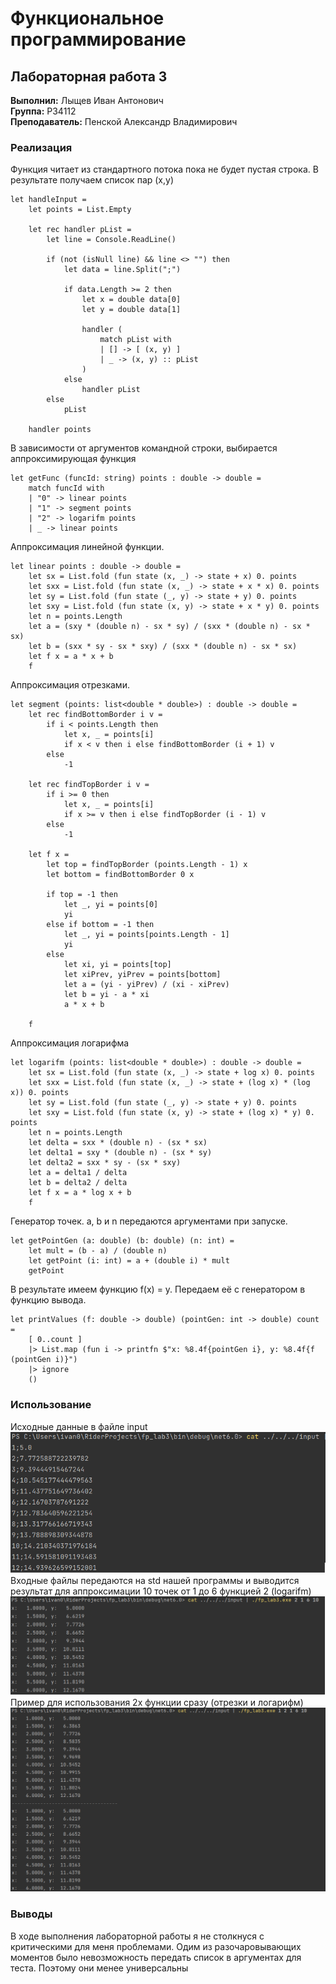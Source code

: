 ﻿# Функциональное программирование
## Лабораторная работа 3

**Выполнил:** Лыщев Иван Антонович \
**Группа:** P34112 \
**Преподаватель:** Пенской Александр Владимирович

### Реализация
Функция читает из стандартного потока пока не будет пустая строка. 
В результате получаем список пар (x,y) 
```f#
let handleInput =
    let points = List.Empty

    let rec handler pList =
        let line = Console.ReadLine()

        if (not (isNull line) && line <> "") then
            let data = line.Split(";")

            if data.Length >= 2 then
                let x = double data[0]
                let y = double data[1]

                handler (
                    match pList with
                    | [] -> [ (x, y) ]
                    | _ -> (x, y) :: pList
                )
            else
                handler pList
        else
            pList

    handler points
```
В зависимости от аргументов командной строки, выбирается аппроксимирующая функция
```f#
let getFunc (funcId: string) points : double -> double =
    match funcId with
    | "0" -> linear points
    | "1" -> segment points
    | "2" -> logarifm points
    | _ -> linear points
```
Аппроксимация линейной функции. 
```f#
let linear points : double -> double =
    let sx = List.fold (fun state (x, _) -> state + x) 0. points
    let sxx = List.fold (fun state (x, _) -> state + x * x) 0. points
    let sy = List.fold (fun state (_, y) -> state + y) 0. points
    let sxy = List.fold (fun state (x, y) -> state + x * y) 0. points
    let n = points.Length
    let a = (sxy * (double n) - sx * sy) / (sxx * (double n) - sx * sx)
    let b = (sxx * sy - sx * sxy) / (sxx * (double n) - sx * sx)
    let f x = a * x + b
    f
```
Аппроксимация отрезками.
```f#
let segment (points: list<double * double>) : double -> double =
    let rec findBottomBorder i v =
        if i < points.Length then
            let x, _ = points[i]
            if x < v then i else findBottomBorder (i + 1) v
        else
            -1

    let rec findTopBorder i v =
        if i >= 0 then
            let x, _ = points[i]
            if x >= v then i else findTopBorder (i - 1) v
        else
            -1

    let f x =
        let top = findTopBorder (points.Length - 1) x
        let bottom = findBottomBorder 0 x

        if top = -1 then
            let _, yi = points[0]
            yi
        else if bottom = -1 then
            let _, yi = points[points.Length - 1]
            yi
        else
            let xi, yi = points[top]
            let xiPrev, yiPrev = points[bottom]
            let a = (yi - yiPrev) / (xi - xiPrev)
            let b = yi - a * xi
            a * x + b

    f
```
Аппроксимация логарифма 
```f#
let logarifm (points: list<double * double>) : double -> double =
    let sx = List.fold (fun state (x, _) -> state + log x) 0. points
    let sxx = List.fold (fun state (x, _) -> state + (log x) * (log x)) 0. points
    let sy = List.fold (fun state (_, y) -> state + y) 0. points
    let sxy = List.fold (fun state (x, y) -> state + (log x) * y) 0. points
    let n = points.Length
    let delta = sxx * (double n) - (sx * sx)
    let delta1 = sxy * (double n) - (sx * sy)
    let delta2 = sxx * sy - (sx * sxy)
    let a = delta1 / delta
    let b = delta2 / delta
    let f x = a * log x + b
    f
```
Генератор точек. a, b и n передаются аргументами при запуске.
```f#
let getPointGen (a: double) (b: double) (n: int) =
    let mult = (b - a) / (double n)
    let getPoint (i: int) = a + (double i) * mult
    getPoint
```
В результате имеем функцию f(x) = y. Передаем её с генератором в функцию вывода.
```f#
let printValues (f: double -> double) (pointGen: int -> double) count =
    [ 0..count ]
    |> List.map (fun i -> printfn $"x: %8.4f{pointGen i}, y: %8.4f{f (pointGen i)}")
    |> ignore
    ()
```
### Использование
Исходные данные в файле input \
<img src="./img/ФП3-2.png"> \
Входные файлы передаются на std нашей программы и выводится результат для аппроксимации 10 точек от 1 до 6 функцией 2 (logarifm)\
<img src="./img/ФП3-1.png"> \
Пример для использования 2х функции сразу (отрезки и логарифм) \
<img src="./img/ФП3-3.png"> 

### Выводы 
В ходе выполнения лабораторной работы я не столкнуся с критическими для меня проблемами. 
Одим из разочаровывающих моментов было невозможность передать список в аргументах для теста. Поэтому они менее универсальны  

